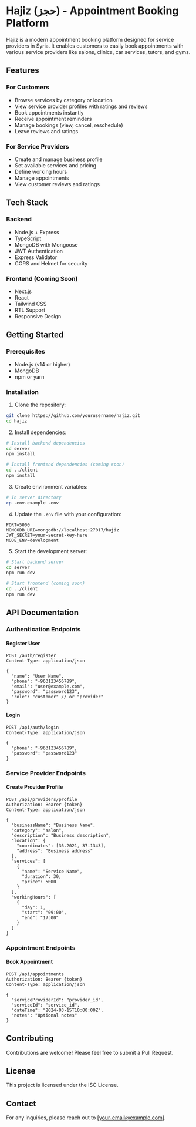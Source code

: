 # Hajiz (حجز) - Appointment Booking Platform

Hajiz is a modern appointment booking platform designed for service providers in Syria. It enables customers to easily book appointments with various service providers like salons, clinics, car services, tutors, and gyms.

## Features

### For Customers
- Browse services by category or location
- View service provider profiles with ratings and reviews
- Book appointments instantly
- Receive appointment reminders
- Manage bookings (view, cancel, reschedule)
- Leave reviews and ratings

### For Service Providers
- Create and manage business profile
- Set available services and pricing
- Define working hours
- Manage appointments
- View customer reviews and ratings

## Tech Stack

### Backend
- Node.js + Express
- TypeScript
- MongoDB with Mongoose
- JWT Authentication
- Express Validator
- CORS and Helmet for security

### Frontend (Coming Soon)
- Next.js
- React
- Tailwind CSS
- RTL Support
- Responsive Design

## Getting Started

### Prerequisites
- Node.js (v14 or higher)
- MongoDB
- npm or yarn

### Installation

1. Clone the repository:
```bash
git clone https://github.com/yourusername/hajiz.git
cd hajiz
```

2. Install dependencies:
```bash
# Install backend dependencies
cd server
npm install

# Install frontend dependencies (coming soon)
cd ../client
npm install
```

3. Create environment variables:
```bash
# In server directory
cp .env.example .env
```

4. Update the `.env` file with your configuration:
```env
PORT=5000
MONGODB_URI=mongodb://localhost:27017/hajiz
JWT_SECRET=your-secret-key-here
NODE_ENV=development
```

5. Start the development server:
```bash
# Start backend server
cd server
npm run dev

# Start frontend (coming soon)
cd ../client
npm run dev
```

## API Documentation

### Authentication Endpoints

#### Register User
```http
POST /auth/register
Content-Type: application/json

{
  "name": "User Name",
  "phone": "+963123456789",
  "email": "user@example.com",
  "password": "password123",
  "role": "customer" // or "provider"
}
```

#### Login
```http
POST /api/auth/login
Content-Type: application/json

{
  "phone": "+963123456789",
  "password": "password123"
}
```

### Service Provider Endpoints

#### Create Provider Profile
```http
POST /api/providers/profile
Authorization: Bearer {token}
Content-Type: application/json

{
  "businessName": "Business Name",
  "category": "salon",
  "description": "Business description",
  "location": {
    "coordinates": [36.2021, 37.1343],
    "address": "Business address"
  },
  "services": [
    {
      "name": "Service Name",
      "duration": 30,
      "price": 5000
    }
  ],
  "workingHours": [
    {
      "day": 1,
      "start": "09:00",
      "end": "17:00"
    }
  ]
}
```

### Appointment Endpoints

#### Book Appointment
```http
POST /api/appointments
Authorization: Bearer {token}
Content-Type: application/json

{
  "serviceProviderId": "provider_id",
  "serviceId": "service_id",
  "dateTime": "2024-03-15T10:00:00Z",
  "notes": "Optional notes"
}
```

## Contributing

Contributions are welcome! Please feel free to submit a Pull Request.

## License

This project is licensed under the ISC License.

## Contact

For any inquiries, please reach out to [your-email@example.com]. 